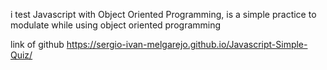 i test Javascript with Object Oriented Programming, is a simple practice to modulate while using object oriented programming

link of github
https://sergio-ivan-melgarejo.github.io/Javascript-Simple-Quiz/